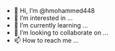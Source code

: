 - 👋 Hi, I’m @hmohammed448
- 👀 I’m interested in ...
- 🌱 I’m currently learning ...
- 💞️ I’m looking to collaborate on ...
- 📫 How to reach me ...

<!---
hmohammed448/hmohammed448 is a ✨ special ✨ repository because its `README.md` (this file) appears on your GitHub profile.
You can click the Preview link to take a look at your changes.
---
Myself Mohammed Hussain
currently i am learning HTML, CSS, and Javascript
I am looking to collaborate on working on Projects for free that i can learn from that


